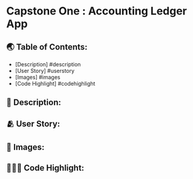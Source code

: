 # Capstone One : Accounting Ledger App


## 🌏 Table of Contents:
- [Description] #description
- [User Story] #userstory
- [Images] #images
- [Code Highlight] #codehighlight

## 📜 Description:

## 🫂 User Story:

## 📸 Images: 

## 👨🏽‍💻 Code Highlight:
